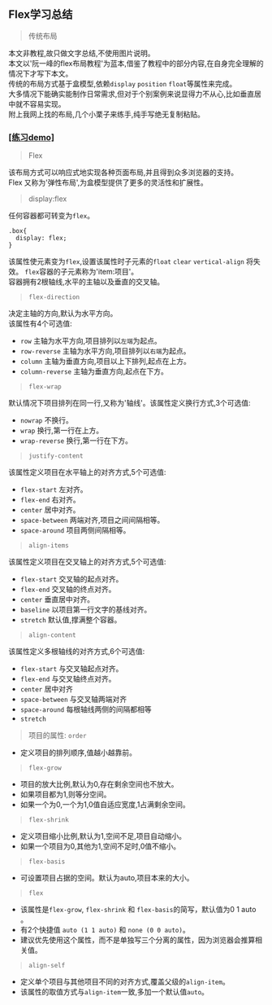 ## Flex学习总结

> 传统布局

 本文非教程,故只做文字总结,不使用图片说明。  
 本文以'阮一峰的flex布局教程'为蓝本,借鉴了教程中的部分内容,在自身完全理解的情况下才写下本文。  
 传统的布局方式基于盒模型,依赖`display` `position` `float`等属性来完成。  
 大多情况下能确实能制作日常需求,但对于个别案例来说显得力不从心,比如垂直居中就不容易实现。  
 附上我网上找的布局,几个小栗子来练手,纯手写绝无复制粘贴。  
 ### <a href="https://erwin0929.github.io/Flex/" target="_blank">[练习demo]</a>
 
> Flex

该布局方式可以响应式地实现各种页面布局,并且得到众多浏览器的支持。  
Flex 又称为'弹性布局',为盒模型提供了更多的灵活性和扩展性。

> display:flex

任何容器都可转变为`flex`。
```
.box{
  display: flex;
}
```
该属性使元素变为`flex`,设置该属性时子元素的`float` `clear` `vertical-align` 将失效。
`flex`容器的子元素称为'item:项目'。  
容器拥有2根轴线,水平的主轴以及垂直的交叉轴。  

> `flex-direction`

决定主轴的方向,默认为水平方向。  
该属性有4个可选值:  
* `row` 主轴为水平方向,项目排列以`左端`为起点。
* `row-reverse` 主轴为水平方向,项目排列以`右端`为起点。
* `column` 主轴为垂直方向,项目以上下排列,起点在上方。
* `column-reverse` 主轴为垂直方向,起点在下方。

> `flex-wrap`

默认情况下项目排列在同一行,又称为'轴线'。该属性定义换行方式,3个可选值:
* `nowrap` 不换行。
* `wrap` 换行,第一行在上方。
* `wrap-reverse` 换行,第一行在下方。

> `justify-content` 

该属性定义项目在水平轴上的对齐方式,5个可选值:
* `flex-start` 左对齐。
* `flex-end` 右对齐。
* `center` 居中对齐。
* `space-between` 两端对齐,项目之间间隔相等。
* `space-around` 项目两侧间隔相等。

> `align-items`

该属性定义项目在交叉轴上的对齐方式,5个可选值:  
* `flex-start`  交叉轴的起点对齐。
* `flex-end` 交叉轴的终点对齐。
* `center` 垂直居中对齐。
* `baseline` 以项目第一行文字的基线对齐。
* `stretch` 默认值,撑满整个容器。

> `align-content` 

该属性定义多根轴线的对齐方式,6个可选值:  

* `flex-start` 与交叉轴起点对齐。
* `flex-end` 与交叉轴终点对齐。
* `center` 居中对齐
* `space-between` 与交叉轴两端对齐
* `space-around` 每根轴线两侧的间隔都相等
* `stretch`

> 项目的属性: `order` 

* 定义项目的排列顺序,值越小越靠前。  

> `flex-grow`

* 项目的放大比例,默认为0,存在剩余空间也不放大。  
* 如果项目都为1,则等分空间。
* 如果一个为0,一个为1,0值自适应宽度,1占满剩余空间。

> `flex-shrink`

* 定义项目缩小比例,默认为1,空间不足,项目自动缩小。
* 如果一个项目为0,其他为1,空间不足时,0值不缩小。

> `flex-basis`

* 可设置项目占据的空间。默认为auto,项目本来的大小。

> `flex`

* 该属性是`flex-grow`, `flex-shrink` 和 `flex-basis`的简写，默认值为0 1 auto 。
* 有2个快捷值 `auto (1 1 auto)` 和 `none (0 0 auto)`。
* 建议优先使用这个属性，而不是单独写三个分离的属性，因为浏览器会推算相关值。

> `align-self`

* 定义单个项目与其他项目不同的对齐方式,覆盖父级的`align-item`。
* 该属性的取值方式与`align-item`一致,多加一个默认值`auto`。


















> 
